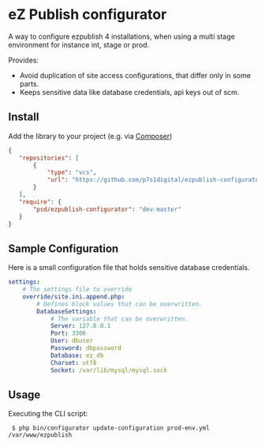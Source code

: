 # eZ Publish configurator


A way to configure ezpublish 4 installations, when using a multi stage environment for instance int, stage or prod.

Provides:

* Avoid duplication of site access configurations, that differ only in some parts.
* Keeps sensitive data like database credentials, api keys out of scm.

## Install


Add the library to your project (e.g. via [Composer](http://getcomposer.org/))

 ```json
 {
    "repositories": [
        {
            "type": "vcs",
            "url": "https://github.com/p7s1digital/ezpublish-configurator"
        }
    ],
    "require": {
        "psd/ezpublish-configurator": "dev-master"
    }
 }
 ```

## Sample Configuration

Here is a small configuration file that holds sensitive database credentials.

```yaml
settings:
    # The settings file to override
    override/site.ini.append.php:
        # Defines block values that can be overwritten.
        DatabaseSettings:
            # The variable that can be overwritten.
            Server: 127.0.0.1
            Port: 3306
            User: dbuser
            Password: dbpassword
            Database: ez_db
            Charset: utf8
            Socket: /var/lib/mysql/mysql.sock
```

## Usage

Executing the CLI script:

```shell
 $ php bin/configurator update-configuration prod-env.yml /var/www/ezpublish
 ```
